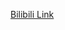 [Bilibili Link](https://www.bilibili.com/video/BV142421Z72P/?spm_id_from=333.788.recommend_more_video.0&vd_source=c801aa3fac0e6e97b0df71f74a8b25bd)